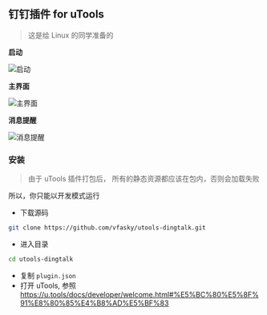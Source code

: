 ## 钉钉插件 for uTools

> 这是给 Linux 的同学准备的

**启动**

![启动](https://i.loli.net/2019/07/17/5d2ecfd7c2ddb40965.png)

**主界面**

![主界面](https://i.loli.net/2019/07/17/5d2ecf152065635040.jpg)

**消息提醒**

![消息提醒](https://i.loli.net/2019/07/17/5d2ed2daee14512475.png)

### 安装

> 由于 uTools 插件打包后， 所有的静态资源都应该在包内，否则会加载失败

所以，你只能以开发模式运行


- 下载源码
  
```sh
git clone https://github.com/vfasky/utools-dingtalk.git
```

- 进入目录

```sh
cd utools-dingtalk
```

- 复制 `plugin.json`
- 打开 uTools, 参照 https://u.tools/docs/developer/welcome.html#%E5%BC%80%E5%8F%91%E8%80%85%E4%B8%AD%E5%BF%83